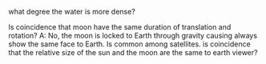 what degree the water is more dense?

Is coincidence that moon have the same duration of translation and rotation?
A: No, the moon is locked to Earth through gravity causing always show the same face to Earth. Is common among satellites.
is coincidence that the relative size of the sun and the moon are the same to earth viewer? 


